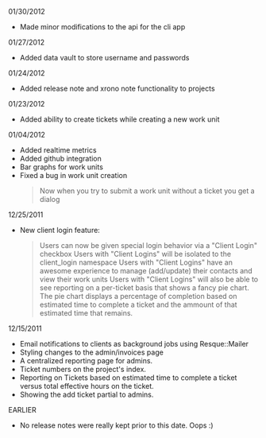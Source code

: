 01/30/2012

  - Made minor modifications to the api for the cli app

01/27/2012

  - Added data vault to store username and passwords

01/24/2012

  - Added release note and xrono note functionality to projects

01/23/2012

  - Added ability to create tickets while creating a new work unit

01/04/2012

  - Added realtime metrics
  - Added github integration
  - Bar graphs for work units
  - Fixed a bug in work unit creation
    > Now when you try to submit a work unit without a ticket you get a dialog

12/25/2011

  - New client login feature:
    > Users can now be given special login behavior via a "Client Login" checkbox
    > Users with "Client Logins" will be isolated to the client_login namespace
    > Users with "Client Logins" have an awesome experience to manage (add/update) their contacts and view their work units
    > Users with "Client Logins" will also be able to see reporting on a per-ticket basis that shows a fancy pie chart.
      The pie chart displays a percentage of completion based on estimated time to complete a ticket and the ammount of
      that estimated time that remains.

12/15/2011

  - Email notifications to clients as background jobs using Resque::Mailer
  - Styling changes to the admin/invoices page
  - A centralized reporting page for admins.
  - Ticket numbers on the project's index.
  - Reporting on Tickets based on estimated time to complete a ticket versus total effective hours on the ticket.
  - Showing the add ticket partial to admins.

EARLIER

  - No release notes were really kept prior to this date.  Oops :)
